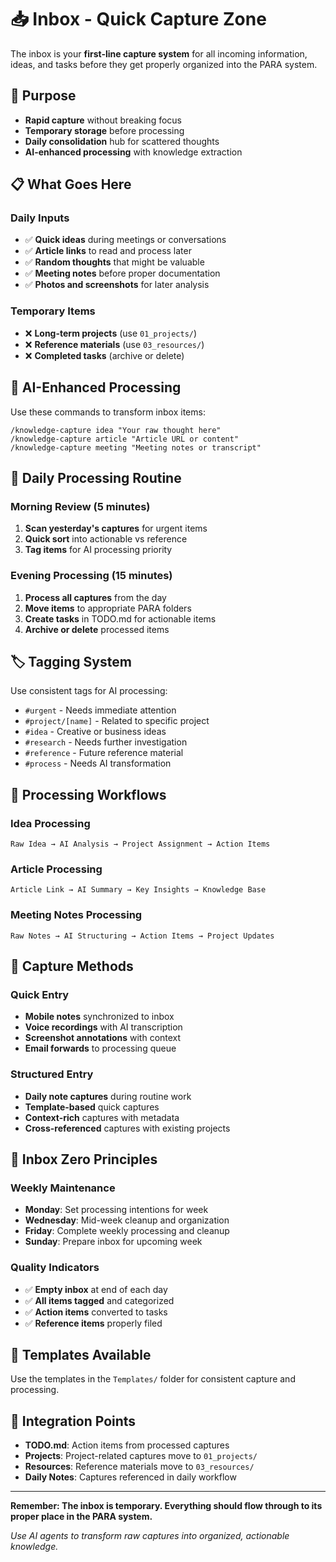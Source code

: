 # 📥 Inbox - Quick Capture Zone

The inbox is your **first-line capture system** for all incoming information, ideas, and tasks before they get properly organized into the PARA system.

## 🎯 Purpose

- **Rapid capture** without breaking focus
- **Temporary storage** before processing
- **Daily consolidation** hub for scattered thoughts
- **AI-enhanced processing** with knowledge extraction

## 📋 What Goes Here

### Daily Inputs
- ✅ **Quick ideas** during meetings or conversations
- ✅ **Article links** to read and process later
- ✅ **Random thoughts** that might be valuable
- ✅ **Meeting notes** before proper documentation
- ✅ **Photos and screenshots** for later analysis

### Temporary Items
- ❌ **Long-term projects** (use `01_projects/`)
- ❌ **Reference materials** (use `03_resources/`)
- ❌ **Completed tasks** (archive or delete)

## 🤖 AI-Enhanced Processing

Use these commands to transform inbox items:

```
/knowledge-capture idea "Your raw thought here"
/knowledge-capture article "Article URL or content"
/knowledge-capture meeting "Meeting notes or transcript"
```

## 📅 Daily Processing Routine

### Morning Review (5 minutes)
1. **Scan yesterday's captures** for urgent items
2. **Quick sort** into actionable vs reference
3. **Tag items** for AI processing priority

### Evening Processing (15 minutes)
1. **Process all captures** from the day
2. **Move items** to appropriate PARA folders
3. **Create tasks** in TODO.md for actionable items
4. **Archive or delete** processed items

## 🏷 Tagging System

Use consistent tags for AI processing:

- `#urgent` - Needs immediate attention
- `#project/[name]` - Related to specific project
- `#idea` - Creative or business ideas
- `#research` - Needs further investigation
- `#reference` - Future reference material
- `#process` - Needs AI transformation

## 🔄 Processing Workflows

### Idea Processing
```
Raw Idea → AI Analysis → Project Assignment → Action Items
```

### Article Processing
```
Article Link → AI Summary → Key Insights → Knowledge Base
```

### Meeting Notes Processing
```
Raw Notes → AI Structuring → Action Items → Project Updates
```

## 📱 Capture Methods

### Quick Entry
- **Mobile notes** synchronized to inbox
- **Voice recordings** with AI transcription
- **Screenshot annotations** with context
- **Email forwards** to processing queue

### Structured Entry
- **Daily note captures** during routine work
- **Template-based** quick captures
- **Context-rich** captures with metadata
- **Cross-referenced** captures with existing projects

## 🧹 Inbox Zero Principles

### Weekly Maintenance
- **Monday**: Set processing intentions for week
- **Wednesday**: Mid-week cleanup and organization
- **Friday**: Complete weekly processing and cleanup
- **Sunday**: Prepare inbox for upcoming week

### Quality Indicators
- ✅ **Empty inbox** at end of each day
- ✅ **All items tagged** and categorized
- ✅ **Action items** converted to tasks
- ✅ **Reference items** properly filed

## 🎨 Templates Available

Use the templates in the `Templates/` folder for consistent capture and processing.

## 🔗 Integration Points

- **TODO.md**: Action items from processed captures
- **Projects**: Project-related captures move to `01_projects/`
- **Resources**: Reference materials move to `03_resources/`
- **Daily Notes**: Captures referenced in daily workflow

---

**Remember: The inbox is temporary. Everything should flow through to its proper place in the PARA system.**

*Use AI agents to transform raw captures into organized, actionable knowledge.*